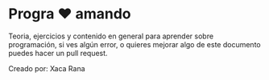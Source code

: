 # Progra :heart: amando

Teoria, ejercicios y contenido en general para aprender sobre programación, si ves algún error, o quieres mejorar algo de este documento puedes hacer un pull request. 

Creado por: Xaca Rana
